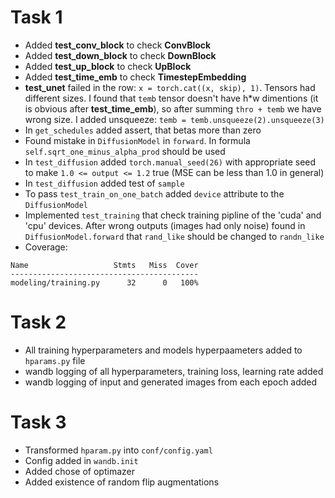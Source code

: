 # Task 1

* Added **test_conv_block** to check **ConvBlock**
* Added **test_down_block** to check **DownBlock**
* Added **test_up_block** to check **UpBlock**
* Added **test_time_emb** to check **TimestepEmbedding**
* **test_unet** failed in the row: ```x = torch.cat((x, skip), 1)```. Tensors had different sizes. I found that ```temb``` tensor doesn't have h*w dimentions (it is obvious after **test_time_emb**), so after summing ```thro + temb``` we have wrong size. I added unsqueeze: ```temb = temb.unsqueeze(2).unsqueeze(3)```
* In ```get_schedules``` added assert, that betas more than zero
* Found mistake in ```DiffusionModel``` in ```forward```. In formula ```self.sqrt_one_minus_alpha_prod``` should be used
* In ```test_diffusion``` added ```torch.manual_seed(26)``` with appropriate seed to make ```1.0 <= output <= 1.2``` true (MSE can be less than 1.0 in general)
* In ```test_diffusion``` added test of ```sample```
* To pass ```test_train_on_one_batch``` added ```device``` attribute to the ```DiffusionModel```
* Implemented ```test_training``` that check training pipline of the 'cuda' and 'cpu' devices. After wrong outputs (images had only noise) found in ```DiffusionModel.forward``` that ```rand_like``` should be changed to ```randn_like```
* Coverage:
```
Name                   Stmts   Miss  Cover
------------------------------------------
modeling/training.py      32      0   100%
```


# Task 2

* All training hyperparameters and models hyperpaameters added to ```hparams.py``` file
* wandb logging of all hyperparameters, training loss, learning rate added
* wandb logging of input and generated images from each epoch added

# Task 3

* Transformed ```hparam.py``` into ```conf/config.yaml```
* Config added in ```wandb.init```
* Added chose of optimazer
* Added existence of random flip augmentations